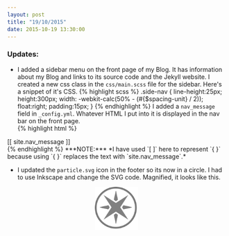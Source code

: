 ```yaml
---
layout: post
title: "19/10/2015"
date: 2015-10-19 13:30:00
---
```

### Updates:
* I added a sidebar menu on the front page of my Blog.  It has information about my Blog and links to its source code and the Jekyll website.  I created a new css class in the `css/main.scss` file for the sidebar.  Here's a snippet of it's CSS.
{% highlight scss %}
.side-nav {
    line-height:25px;
    height:300px;
    width: -webkit-calc(50% - (#{$spacing-unit} / 2));
    float:right;
    padding:15px;
}
{% endhighlight %}
I added a `nav_message` field in `_config.yml`.  Whatever HTML I put into it is displayed in the nav bar on the front page.  
{% highlight html %}
<nav class="side-nav">
[[ site.nav_message ]]
</nav>
{% endhighlight %}
***NOTE:*** *I have used `[ ]` here to represent `{ }` because using `{ }` replaces the text with `site.nav_message`.*


* I updated the `particle.svg` icon in the footer so its now in a circle.  I had to use Inkscape and change the SVG code.  Magnified, it looks like this.
<center><img src="/images/particle.svg" width="100px" height="100px"></center>
